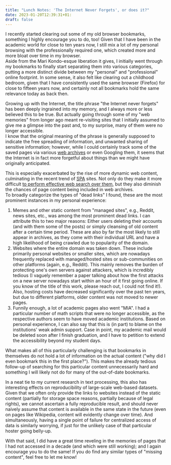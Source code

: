 ```yaml
---
title: "Lunch Notes: 'The Internet Never Forgets', or does it?"
date: 2023-01-20T12:39:31+01:
draft: false
---
```


I recently started clearing out some of my old browser bookmarks, something I highly encourage you to do, too!
Given that I have been in the academic world for close to ten years now, I still mix a lot of my personal browsing with the professionally required one, which created more and more bloat over time in my browser.  
Aside from the Mari Kondo-esque liberation it gives, I initially went through my bookmarks to finally start separating them into various categories, putting a more distinct divide between my "personal" and "professional" online footprint.
In some sense, it also felt like clearing out a childhood bedroom, given that I have consistently used the same browser (Firefox) for close to fifteen years now, and certainly not all bookmarks hold the same relevance today as back then.

Growing up with the Internet, the title phrase "the Internet never forgets" has been deeply ingrained into my memory, and I always more or less believed this to be true.
But actually going through some of my "web memories" from longer ago meant re-visiting sites that I initially assumed to give me a glimpse into the past and, to my surprise, many of them were no longer accessible.  
I know that the original meaning of the phrase is generally supposed to indicate the free spreading of information, and unwanted sharing of sensitive information; however, while I could certainly track some of the saved pages via various [web archives](https://archive.org/) or even Googling them, it seems that the Internet is in fact more forgetful about things than we might have originally anticipated.

This is especially exacerbated by the rise of more dynamic web content, culminating in the recent trend of [SPA](https://en.wikipedia.org/wiki/Single-page_application) sites. Not only do they make it more difficult [to perform effective web search over them](https://seranking.com/blog/single-page-application-seo/), but they also diminish the chances of page content being included in web archives.  
To broadly categorize the types of "dead links" I found, these are the most prominent instances in my personal experience:

  1. Memes and other static content from "managed sites", e.g., Reddit, news sites, etc., was among the most prominent dead links. I can attribute this to two major reasons: Either users deleting their accounts (and with them some of the posts) or simply cleansing of old content after a certain time period. These are also by far the most likely to still appear in archives, as they come with their individual URL and have a high likelihood of being crawled due to popularity of the domain.
  2. Websites where the entire domain was taken down. These include primarily personal websites or smaller sites, which are nowadays frequently replaced with managed/hosted sites or sub-communities on other platforms (again, e.g., Reddit). This mainly removes the burden of protecting one's own servers against attackers, which is incredibly tedious (I vaguely remember a paper talking about how the first attacks on a new server nowadays start within an hour of it first going online. If you know of the title of this work, please reach out, I could not find it!). Also, hosting costs have decreased significantly over the past ten years, but due to different platforms, older content was not moved to newer pages.
  3. Funnily enough, a lot of academic pages also went "MIA". I had a particular number of math scripts that were no longer accessible, as the respective authors seem to have moved academic institutions. Based on personal experience, I can also say that this is (in part) to blame on the institutions' weak admin support. Case in point, my academic mail would be deleted soon after I finish graduation, and I have to petition to extend the accessibility beyond my student days.


What makes all of this particularly challenging is that bookmarks in themselves do not hold a lot of information on the actual content ("why did I even bookmark this in the first place?"). This makes the already tedious follow-up of searching for this particular content unnecessarily hard and something I will likely not do for many of the out-of-date bookmarks.

In a neat tie to my current research in text processing, this also has interesting effects on reproducibility of large-scale web-based datasets. Given that we often only provide the links to websites instead of the static content (partially for storage space reasons, partially because of legal rights), we cannot ascertain a fully reproducible result, and should never naively assume that content is available in the same state in the future (even on pages like Wikipedia, content will evidently change over time). And simultaneously, having a single point of failure for centralized access of data is similarly worrying, if just for the unlikely case of that particular hoster going belly-up.

With that said, I did have a great time reveling in the memories of pages that I had not accessed in a decade (and which were still working); and I again encourage you to do the same! If you do find any similar types of "missing content", feel free to let me know!